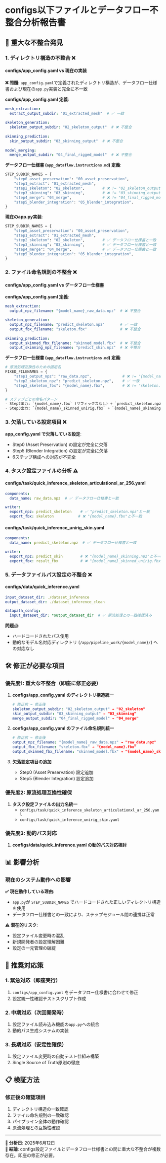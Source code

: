# configs以下ファイルとデータフロー不整合分析報告書

## 🚨 重大な不整合発見

### 1. **ディレクトリ構造の不整合** ❌

#### configs/app_config.yaml vs 現在の実装

**❌ 問題**: `app_config.yaml`で定義されたディレクトリ構造が、データフロー仕様書および現在の`app.py`実装と完全に不一致

**configs/app_config.yaml 定義**:
```yaml
mesh_extraction:
  extract_output_subdir: "01_extracted_mesh"  # ✅ 一致
  
skeleton_generation:
  skeleton_output_subdir: "02_skeleton_output"  # ❌ 不整合
  
skinning_prediction:
  skin_output_subdir: "03_skinning_output"  # ❌ 不整合
  
model_merging:
  merge_output_subdir: "04_final_rigged_model"  # ❌ 不整合
```

**データフロー仕様書 (`app_dataflow.instructions.md`) 定義**:
```python
STEP_SUBDIR_NAMES = {
    "step0_asset_preservation": "00_asset_preservation",
    "step1_extract": "01_extracted_mesh", 
    "step2_skeleton": "02_skeleton",        # ❌ != "02_skeleton_output"
    "step3_skinning": "03_skinning",        # ❌ != "03_skinning_output"
    "step4_merge": "04_merge",              # ❌ != "04_final_rigged_model"
    "step5_blender_integration": "05_blender_integration",
}
```

**現在のapp.py実装**:
```python
STEP_SUBDIR_NAMES = {
    "step0_asset_preservation": "00_asset_preservation",
    "step1_extract": "01_extracted_mesh",
    "step2_skeleton": "02_skeleton",        # ✅ データフロー仕様書と一致
    "step3_skinning": "03_skinning",        # ✅ データフロー仕様書と一致
    "step4_merge": "04_merge",              # ✅ データフロー仕様書と一致
    "step5_blender_integration": "05_blender_integration",
}
```

### 2. **ファイル命名規則の不整合** ❌

#### configs/app_config.yaml vs データフロー仕様書

**configs/app_config.yaml 定義**:
```yaml
mesh_extraction:
  output_npz_filename: "{model_name}_raw_data.npz"  # ❌ 不整合

skeleton_generation:
  output_npz_filename: "predict_skeleton.npz"       # ✅ 一致
  output_fbx_filename: "skeleton.fbx"               # ❌ 不整合
  
skinning_prediction:
  output_skinned_fbx_filename: "skinned_model.fbx"  # ❌ 不整合
  output_skinning_npz_filename: "predict_skin.npz"  # ❌ 不整合
```

**データフロー仕様書 (`app_dataflow.instructions.md`) 定義**:
```python
# 原流処理互換性のための固定名
FIXED_FILENAMES = {
    "step1_output_npz": "raw_data.npz",              # ❌ != "{model_name}_raw_data.npz"
    "step2_skeleton_npz": "predict_skeleton.npz",    # ✅ 一致
    "step2_skeleton_fbx": "{model_name}.fbx",        # ❌ != "skeleton.fbx"
}

# ステップごとの命名パターン
- Step2出力: `{model_name}.fbx` (サフィックスなし) + `predict_skeleton.npz` (固定名)
- Step3出力: `{model_name}_skinned_unirig.fbx` + `{model_name}_skinning.npz`  # ❌ configsと不一致
```

### 3. **欠落している設定項目** ❌

**app_config.yaml で欠落している設定**:
- Step0 (Asset Preservation) の設定が完全に欠落
- Step5 (Blender Integration) の設定が完全に欠落
- 6ステップ構成への対応が不完全

### 4. **タスク設定ファイルの分析** ⚠️

#### configs/task/quick_inference_skeleton_articulationxl_ar_256.yaml
```yaml
components:
  data_name: raw_data.npz  # ✅ データフロー仕様書と一致

writer:
  export_npz: predict_skeleton    # ✅ "predict_skeleton.npz"と一致
  export_fbx: skeleton           # ❌ "{model_name}.fbx"と不一致
```

#### configs/task/quick_inference_unirig_skin.yaml
```yaml
components:
  data_name: predict_skeleton.npz  # ✅ データフロー仕様書と一致

writer:
  export_npz: predict_skin        # ❌ "{model_name}_skinning.npz"と不一致
  export_fbx: result_fbx          # ❌ "{model_name}_skinned_unirig.fbx"と不一致
```

### 5. **データファイルパス設定の不整合** ❌

#### configs/data/quick_inference.yaml
```yaml
input_dataset_dir: ./dataset_inference
output_dataset_dir: ./dataset_inference_clean

datapath_config:
  input_dataset_dir: *output_dataset_dir  # ✅ 原流処理との一致確認済み
```

**問題点**:
- ハードコードされたパス使用
- 動的なモデル名対応ディレクトリ (`/app/pipeline_work/{model_name}/`) への対応なし

## 🛠️ 修正が必要な項目

### 優先度1: 重大な不整合（即座に修正必要）

1. **configs/app_config.yaml のディレクトリ構造統一**
   ```yaml
   # 修正前 → 修正後
   skeleton_output_subdir: "02_skeleton_output" → "02_skeleton"
   skin_output_subdir: "03_skinning_output" → "03_skinning" 
   merge_output_subdir: "04_final_rigged_model" → "04_merge"
   ```

2. **configs/app_config.yaml のファイル命名規則統一**
   ```yaml
   # 修正前 → 修正後
   output_npz_filename: "{model_name}_raw_data.npz" → "raw_data.npz"
   output_fbx_filename: "skeleton.fbx" → "{model_name}.fbx"
   output_skinned_fbx_filename: "skinned_model.fbx" → "{model_name}_skinned_uririg.fbx"
   ```

3. **欠落設定項目の追加**
   - Step0 (Asset Preservation) 設定追加
   - Step5 (Blender Integration) 設定追加

### 優先度2: 原流処理互換性確保

1. **タスク設定ファイルの出力名統一**
   - `configs/task/quick_inference_skeleton_articulationxl_ar_256.yaml`
   - `configs/task/quick_inference_unirig_skin.yaml`

### 優先度3: 動的パス対応

1. **configs/data/quick_inference.yaml の動的パス対応検討**

## 📊 影響分析

### 現在のシステム動作への影響

**✅ 現在動作している理由**:
- `app.py`が `STEP_SUBDIR_NAMES` でハードコードされた正しいディレクトリ構造を使用
- データフロー仕様書との一致により、ステップモジュール間の連携は正常

**⚠️ 潜在的リスク**:
- 設定ファイル変更時の混乱
- 新規開発者の設定理解困難
- 設定の一元管理の破綻

## 🎯 推奨対応策

### 1. 緊急対応（即座実行）
1. `configs/app_config.yaml` をデータフロー仕様書に合わせて修正
2. 設定統一性確認テストスクリプト作成

### 2. 中期対応（次回開発時）
1. 設定ファイル読み込み機能の`app.py`への統合
2. 動的パス生成システムの実装

### 3. 長期対応（安定性確保）
1. 設定ファイル変更時の自動テスト仕組み構築
2. Single Source of Truth原則の徹底

## 📋 検証方法

### 修正後の確認項目
1. ディレクトリ構造の一致確認
2. ファイル命名規則の一致確認  
3. パイプライン全体の動作確認
4. 原流処理との互換性確認

---

**📅 分析日**: 2025年6月12日  
**🎯 結論**: configs設定ファイルとデータフロー仕様書との間に重大な不整合が複数存在。即座の修正が必要。
